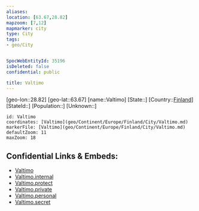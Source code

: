 ```yaml
---
aliases: 
location: [63.67,28.82]
mapzoom: [7,12] 
mapmarker: city 
type: City
tags:
- geo/City


SpocWebEntityId: 35196
isDeleted: false
confidential: public

title: Valtimo
---
```

[geo-lon::28.82]
[geo-lat::63.67]
[name::Valtimo]
[State::]
[Country::[Finland](geo/Continent/Europe/Finland.md)]
[StateId::]
[Population::]
[Unknown::]


```leaflet
id: Valtimo
coordinates: [Valtimo](geo/Continent/Europe/Finland/City/Valtimo.md)
markerFile: [Valtimo](geo/Continent/Europe/Finland/City/Valtimo.md)
defaultZoom: 11 
maxZoom: 18
```


## Confidential Links & Embeds: 
- [Valtimo](../../../../../../_public/geo/Continent/Europe/Finland/City/Valtimo.md) 
- [Valtimo.internal](../../../../../../_internal/geo/Continent/Europe/Finland/City/Valtimo.internal.md) 
- [Valtimo.protect](../../../../../../_protect/geo/Continent/Europe/Finland/City/Valtimo.protect.md) 
- [Valtimo.private](../../../../../../_private/geo/Continent/Europe/Finland/City/Valtimo.private.md) 
- [Valtimo.personal](../../../../../../_personal/geo/Continent/Europe/Finland/City/Valtimo.personal.md) 
- [Valtimo.secret](../../../../../../_secret/geo/Continent/Europe/Finland/City/Valtimo.secret.md) 
